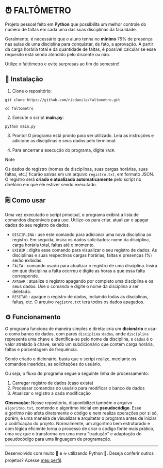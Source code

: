 # ⏰ FALTÔMETRO

Projeto pessoal feito em **Python** que possibilita um melhor controle do número de faltas em cada uma das suas disciplinas da faculdade. 

Geralmente, é necessário que o aluno tenha no **mínimo** 75% de presença nas aulas de uma disciplina para conquistar, de fato, a aprovação. A partir da carga horária total e da quantidade de faltas, é possível calcular se esse requesito está sendo atendido pelo discente ou não. 

Utilize o faltômetro e evite surpresas ao fim do semestre!

## 💾 Instalação 

1. Clone o repositório:
```
git clone https://github.com/ricdavila/faltometro.git
   
cd faltometro
```
2. Execute o script **main.py**:
```
python main.py
```
3. Pronto! O programa está pronto para ser utilizado. Leia as instruções e adicione as disciplinas e seus dados pelo terminnal.

4. Para encerrar a execução do programa, digite `SAIR`.

> [!NOTE]
> Os dados do registro (nomes de disciplinas, suas cargas horárias, suas faltas, etc.) ficarão salvas em um arquivo `registro.txt`, em formato JSON. O registro será **criado e atualizado automaticamente** pelo script no diretório em que ele estiver sendo executado.

## 🗒️ Como usar

Uma vez executado o script principal, o programa exibirá a lista de comandos disponíveis para uso. Utilize-os para criar, atualizar e apagar dados do seu registro de dados.

- `DISCIPLINA` : use este comando para adicionar uma nova disciplina ao registro. Em seguida, insira os dados solicitados: nome da disciplina, carga horária total, faltas até o momento.
- `EXIBIR` : digite esse comando para visualizar o seu registro de dados. As disciplinas e suas respectivas cargas horárias, faltas e presenças (%) serão exibidas.
- `FALTA` : comando usado para atualizar o registro de uma disciplina. Insira em que disciplina a falta ocorreu e digite as horas a que essa falta corresponde.
- `APAGAR` : atualize o registro apagando por completo uma disciplina e os seus dados. Use o comando e digite o nome da disciplina a ser deletada.
- `RESETAR` : apague o registro de dados, incluindo todas as disciplinas, faltas, etc. O arquivo `registro.txt` terá todos os dados apagados.

## ⚙️ Funcionamento

O programa funciona de maneira simples e direta: cria um **dicionário** e usa-o como banco de dados, com pares `disciplina:dados`, onde `disciplina` representa uma chave e identifica-se pelo nome da disciplina, e `dados` é o valor atrelado à chave, sendo um subdicionário que contém carga horária, faltas e porcentagem de frequência. 

Sendo criado o dicionário, basta que o script realize, mediante os comandos inseridos, as solicitações do usuário. 

Ou seja, o fluxo do programa segue a seguinte linha de processamento:

1. Carregar registro de dados (caso exista)
2. Processar comandos do usuário para modificar o banco de dados
3. Atualizar o registro a cada modificação

**Obsevação:** Nesse repositório, disponibilizei também o arquivo `algoritmo.txt`, contendo o algoritmo inicial em **pseudocódigo**. Esse algoritmo não afeta diretamente o código e nem realiza operações por si só, porém, é uma maneira de visualizar e arquitetar o programa antes de iniciar a codificação do projeto. Normalmente, um algoritmo bem estruturado e com lógica eficiente torna o processo de criar o código fonte mais prático, uma vez que o transforma em uma mera "tradução" e adaptação do pseudocódigo para uma linguagem de programação. 

---

Desenvolvido com muito 🤍 e ☕ utilizando Python 🐍. Deseja conferir outros projetos? Acesse [meu perfil](https://github.com/ricdavila).

